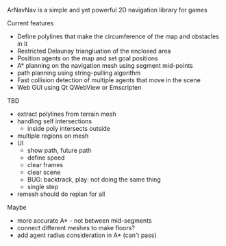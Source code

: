 ArNavNav is a simple and yet powerful 2D navigation library for games

Current features
- Define polylines that make the circumference of the map and obstacles in it
- Restricted Delaunay triangluation of the enclosed area
- Position agents on the map and set goal positions
- A* planning on the navigation mesh using segment mid-points
- path planning using string-pulling algorithm
- Fast collision detection of multiple agents that move in the scene
- Web GUI using Qt QWebView or Emscripten

TBD
- extract polylines from terrain mesh
- handling self intersections
  - inside poly intersects outside
- multiple regions on mesh
- UI
  - show path, future path
  - define speed
  - clear frames
  - clear scene
  - BUG: backtrack, play: not doing the same thing
  - single step
- remesh should do replan for all

Maybe
- more accurate A* - not between mid-segments
- connect different meshes to make floors?
- add agent radius consideration in A* (can't pass)

